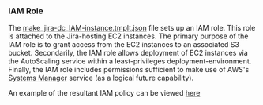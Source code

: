 ### IAM Role

The [make_jira-dc_IAM-instance.tmplt.json](/Templates/make_jira-dc_IAM-instance.tmplt.json) file sets up an IAM role. This role is attached to the Jira-hosting EC2 instances. The primary purpose of the IAM role is to grant access from the EC2 instances to an associated S3 bucket. Secondarily, the IAM role allows deployment of EC2 instances via the AutoScaling service within a least-privileges deployment-environment. Finally, the IAM role includes permissions sufficient to make use of AWS's [Systems Manager](https://aws.amazon.com/systems-manager/) service (as a logical future capability).

An example of the resultant IAM policy can be viewed [here](/docs/IAMpolicyExample.md)
